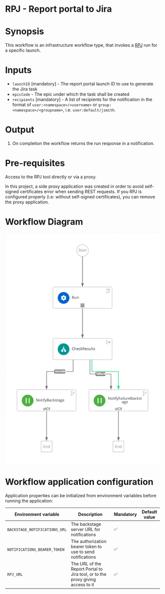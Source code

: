 # RPJ - Report portal to Jira
# Synopsis
This workflow is an infrastructure workflow type, that invokes a [RPJ][1] run for a specific launch.


# Inputs
- `launchID` [mandatory] - The report portal launch ID to use to generate the Jira task
- `epicCode` - The epic under which the task shall be created
- `recipients` [mandatory] - A list of recipients for the notification in the format of `user:<namespace>/<username>` or `group:<namespace>/<groupname>`, i.e. `user:default/jsmith`.

# Output
1. On completion the workflow returns the run response in a notification.

# Pre-requisites
Access to the RPJ tool directly or via a proxy.

In this project, a side proxy application was created in order to avoid self-signed certificates error when sending REST requests.
If you RPJ is configured properly (i.e: without self-signed certificates), you can remove the proxy application.

# Workflow Diagram
![rpj workflow diagram](https://github.com/parodos-dev/serverless-workflows/blob/main/rpj/rpj.svg?raw=true)

# Workflow application configuration
Application properties can be initialized from environment variables before running the application:

| Environment variable  | Description | Mandatory | Default value |
|-----------------------|-------------|-----------|---------------|
| `BACKSTAGE_NOTIFICATIONS_URL`      | The backstage server URL for notifications | ✅ | |
| `NOTIFICATIONS_BEARER_TOKEN`      | The authorization bearer token to use to send notifications | ✅ | |
| `RPJ_URL`  | The URL of the Report Portal to Jira tool, or to the proxy giving access to it | ✅ | |

[1]: https://github.com/abrugaro/rp-jira-sync

